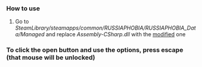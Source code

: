 ### How to use
1. Go to _SteamLibrary/steamapps/common/RUSSIAPHOBIA/RUSSIAPHOBIA_Data/Managed_ and replace _Assembly-CSharp.dll_ with the [modified](https://github.com/mopsfl/dnSpy-codes/raw/main/RUSSIAPHOBIA/mod%20menu/Assembly-CSharp.dll) one


### To click the open button and use the options, press escape (that mouse will be unlocked)
